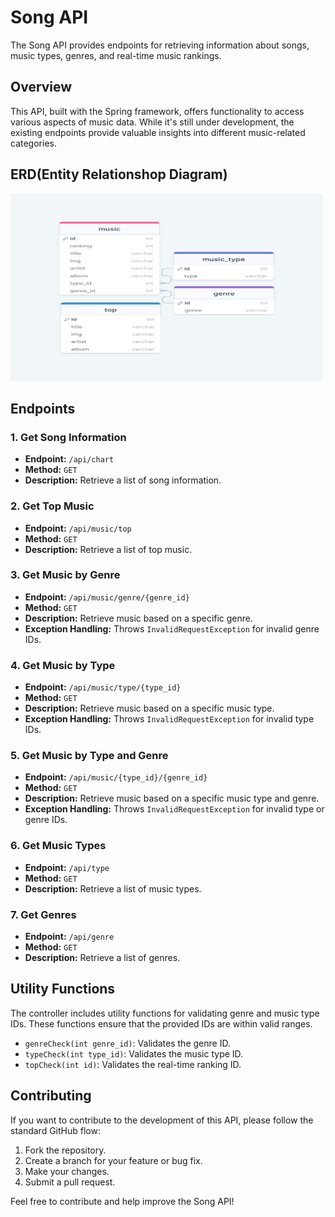 

# Song API

The Song API provides endpoints for retrieving information about songs, music types, genres, and real-time music rankings.

## Overview

This API, built with the Spring framework, offers functionality to access various aspects of music data. While it's still under development, the existing endpoints provide valuable insights into different music-related categories.

## ERD(Entity Relationshop Diagram)
  <img src="https://github.com/Ahnseokbeom/SpringProject/blob/main/melonAPI/musicERD.png"
  width="500" height="300" alt="MusicERD">


## Endpoints

### 1. Get Song Information

- **Endpoint:** `/api/chart`
- **Method:** `GET`
- **Description:** Retrieve a list of song information.

### 2. Get Top Music

- **Endpoint:** `/api/music/top`
- **Method:** `GET`
- **Description:** Retrieve a list of top music.

### 3. Get Music by Genre

- **Endpoint:** `/api/music/genre/{genre_id}`
- **Method:** `GET`
- **Description:** Retrieve music based on a specific genre.
- **Exception Handling:** Throws `InvalidRequestException` for invalid genre IDs.

### 4. Get Music by Type

- **Endpoint:** `/api/music/type/{type_id}`
- **Method:** `GET`
- **Description:** Retrieve music based on a specific music type.
- **Exception Handling:** Throws `InvalidRequestException` for invalid type IDs.

### 5. Get Music by Type and Genre

- **Endpoint:** `/api/music/{type_id}/{genre_id}`
- **Method:** `GET`
- **Description:** Retrieve music based on a specific music type and genre.
- **Exception Handling:** Throws `InvalidRequestException` for invalid type or genre IDs.

### 6. Get Music Types

- **Endpoint:** `/api/type`
- **Method:** `GET`
- **Description:** Retrieve a list of music types.

### 7. Get Genres

- **Endpoint:** `/api/genre`
- **Method:** `GET`
- **Description:** Retrieve a list of genres.

## Utility Functions

The controller includes utility functions for validating genre and music type IDs. These functions ensure that the provided IDs are within valid ranges.

- `genreCheck(int genre_id)`: Validates the genre ID.
- `typeCheck(int type_id)`: Validates the music type ID.
- `topCheck(int id)`: Validates the real-time ranking ID.

## Contributing

If you want to contribute to the development of this API, please follow the standard GitHub flow:

1. Fork the repository.
2. Create a branch for your feature or bug fix.
3. Make your changes.
4. Submit a pull request.

Feel free to contribute and help improve the Song API!


